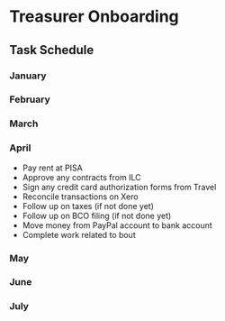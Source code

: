 # Treasurer Onboarding

## Task Schedule

### January

### February

### March

### April

- Pay rent at PISA
- Approve any contracts from ILC
- Sign any credit card authorization forms from Travel
- Reconcile transactions on Xero
- Follow up on taxes (if not done yet)
- Follow up on BCO filing (if not done yet)
- Move money from PayPal account to bank account
- Complete work related to bout

### May

### June

### July




